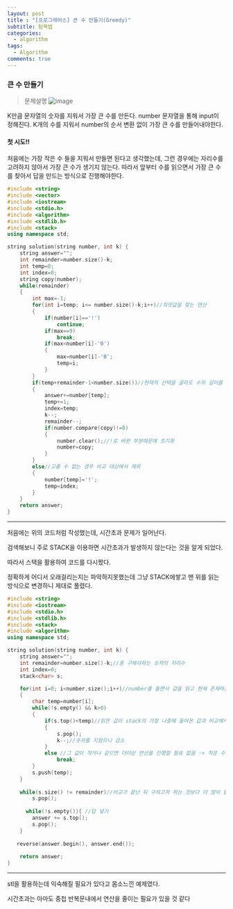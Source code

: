 ```yaml
---
layout: post
title : "[프로그래머스] 큰 수 만들기(Greedy)"
subtitle: 탐욕법
categories:
  - algorithm
tags:
  - Algorithm
comments: true  
---
```


### 큰 수 만들기  


>  문제설명 
![image](https://user-images.githubusercontent.com/55472510/110427630-654ac180-80eb-11eb-81d6-00546f1a5fcc.png)

K만큼 문자열의 숫자를 지워서 가장 큰 수를 만든다.
number 문자열을 통해 input이 정해진다. 
K개의 수를 지워서 number의 순서 변환 없이 가장 큰 수를 만들어내야한다.


#### 첫 시도!! 
처음에는 가장 작은 수 들을 지워서 만들면 된다고 생각했는데, 그런 경우에는 자리수를 고려하지 않아서 가장 큰 수가 생기지 않는다. 따라서 앞부터 수를 읽으면서 가장 큰 수를 찾아서 답을 만드는 방식으로 진행해야한다.


```cpp
#include <string>
#include <vector>
#include <iostream>
#include <stdio.h>
#include <algorithm>
#include <stdlib.h>
#include <stack>
using namespace std;

string solution(string number, int k) {
    string answer=""; 
    int remainder=number.size()-k;
    int temp=0;
    int index=0;
    string copy(number);
    while(remainder)
    {
        int max=-1;
        for(int i=temp; i<= number.size()-k;i++)//최댓값을 찾는 연산
        {
            if(number[i]=='!')
                continue;
            if(max==9)
                break;
            if(max<number[i]-'0')
            {
                max=number[i]-'0';
                temp=i;
            }           
        }
        if(temp+remainder-1<number.size())//현재의 선택을 골라도 수의 길이를 맞출 수 있는지 판단
        {           
            answer+=number[temp]; 
            temp+=1;
            index=temp;
            k--;
            remainder--;
            if(number.compare(copy)!=0)
            {
                number.clear();//!로 바뀐 부분때문에 초기화
                number=copy;
            }
        }
        else//고를 수 없는 경우 비교 대상에서 제외
        {
            number[temp]='!';
            temp=index;
        }       
    }    
    return answer;
}
```
***
처음에는 위의 코드처럼 작성했는데, 시간초과 문제가 일어난다. 

검색해보니 주로 STACK을 이용하면 시간초과가 발생하지 않는다는 것을 알게 되었다. 

따라서 스택을 활용하여 코드를 다시짰다.

정확하게 어디서 오래걸리는지는 파악하지못했는데 그냥 STACK에쌓고 맨 위를 읽는 방식으로 변경하니 제대로 풀렸다.

```cpp
#include <string>
#include <iostream>
#include <stdio.h>
#include <stdlib.h>
#include <stack>
#include <algorithm>
using namespace std;

string solution(string number, int k) {
    string answer=""; 
    int remainder=number.size()-k;//총 구해야하는 숫자의 자리수
    int index=0;
    stack<char> s;

    for(int i=0; i<number.size();i++)//number를 돌면서 값을 읽고 현재 존재하는 stack의 가장 위의 값과 비교
    {
        char temp=number[i];
        while(!s.empty() && k>0)
        {
            if(s.top()<temp)//읽은 값이 stack의 가장 나중에 들어온 값과 비교해서 더 작으면 그 값은 제외
            {
                s.pop();
                k--;//숫자를 지웠으니 감소
            }
            else //그 값이 작거나 같으면 더이상 연산을 진행할 필요 없음 -> 작은 수는 들어올 필요 x
                break;
        }
        s.push(temp);
    }
    
    while(s.size() != remainder)//비교가 끝난 뒤 구하고자 하는 것보다 더 많이 들어왔으면 필요없는 값이므로 지움
        s.pop(); 
    
      while(!s.empty()){ //답 넣기 
        answer += s.top();
        s.pop();
    }
    
   reverse(answer.begin(), answer.end()); 
        
    return answer;
}

```

***
stl을 활용하는데 익숙해질 필요가 있다고 몸소느낀 예제였다. 

시간초과는 아마도 중첩 반복문내에서 연산을 줄이는 필요가 있을 것 같다
